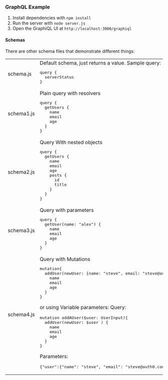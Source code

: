 ### GraphQL Example

1. Install dependencies with `npm install`
2. Run the server with `node server.js`
3. Open the GraphiQL UI at `http://localhost:3000/graphiql`

#### Schemas
There are other schema files that demonstrate different things:
<table>
<tr>
<td>
   schema.js
</td>
<td>
Default schema, just returns a value. Sample query:
<pre lang="graphql">
query {
  serverStatus
}
</pre>
</td>
</tr>
<tr>
<td>
   schema1.js
</td>
<td>
Plain query with resolvers
<pre lang="graphql">
query {
  getUsers {
    name
    email
    age
  }
}
</pre>
</td>
</tr>
<tr>
<td>
   schema2.js
</td>
<td>
Query With nested objects
<pre lang="graphql">
query {
  getUsers {
    name
    email
    age
    posts {
      id
      title
    }
  }
}
</pre>
</td>
</tr>
<tr>
<td>
   schema3.js
</td>
<td>
Query with parameters
<pre lang="graphql">
query {
  getUser(name: "alex") {
    name
    email
    age
  }
}
</pre>
</td>
</tr>
<tr>
<td>
   schema4.js
</td>
<td>
Query with Mutations
<pre lang="graphql">
mutation{
  addUser(newUser: {name: "steve", email: "steve@auth0.com"}) {
    name
    email
    age
  }
}
</pre>

or using Variable parameters:
Query: 
<pre lang="graphql">
mutation addAUser($user: UserInput){
  addUser(newUser: $user ) {
    name
    email
    age
  }
}
</pre>
Parameters:
<pre lang="graphql">
{"user":{"name": "steve", "email": "steve@auth0.com"}}
</pre>
</td>
</tr>

